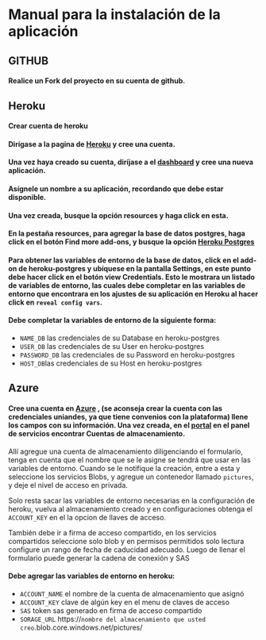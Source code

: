 # Manual para la instalación de la aplicación
## GITHUB
#### Realice un Fork del proyecto en su cuenta de github.

## Heroku
#### Crear cuenta de heroku
#### Dirígase a la pagina de [Heroku](https://www.heroku.com/) y cree una cuenta.

#### Una vez haya creado su cuenta, diríjase a el [dashboard](https://dashboard.heroku.com/apps) y cree una nueva aplicación.

#### Asígnele un nombre a su aplicación, recordando que debe estar disponible.

#### Una vez creada, busque la opción resources y haga click en esta.

#### En la pestaña resources, para agregar la base de datos postgres, haga click en el botón Find more add-ons, y busque la opción [Heroku Postgres](https://elements.heroku.com/addons/heroku-postgresql)
#### Para obtener las variables de entorno de la base de datos, click en el add-on de heroku-postgres y ubíquese en la pantalla Settings, en este punto debe hacer click en el botón view Credentials. Esto le mostrara un listado de variables de entorno, las cuales debe completar en las variables de entorno que encontrara en los ajustes de su aplicación en Heroku al hacer click en ```reveal config vars```.

#### Debe completar la variables de entorno de la siguiente forma:
*  ```NAME_DB``` las credenciales de su Database en heroku-postgres
*  ```USER_DB``` las credenciales de su User en heroku-postgres
*  ```PASSWORD_DB``` las credenciales de su Password en heroku-postgres
*  ```HOST_DB```las credenciales de su Host en heroku-postgres
#####
## Azure
#### Cree una cuenta en [Azure](https://azure.microsoft.com/es-es/free/students) , (se aconseja crear la cuenta con las credenciales uniandes, ya que tiene convenios con la plataforma) llene los campos con su información. Una vez creada, en el [portal](https://portal.azure.com) en el panel de servicios encontrar Cuentas de almacenamiento. 

Allí agregue una cuenta de almacenamiento diligenciando el formulario, tenga en cuenta que  el nombre que se le asigne 
se tendrá que usar en las variables de entorno. Cuando se le notifique la creación, entre a 
esta y seleccione los servicios Blobs, y agregue un contenedor llamado ```pictures```, y deje el nivel de acceso en privada. 

Solo resta sacar las variables de entorno necesarias en la configuración de heroku, vuelva al almacenamiento creado y 
en configuraciones obtenga el ```ACCOUNT_KEY``` en el la opcion de llaves de acceso. 

También debe ir a firma de acceso compartido, en los servicios compartidos seleccione solo blob y en permisos permitidos solo lectura 
configure un rango de fecha de caducidad adecuado. Luego de llenar el formulario puede generar la cadena de conexión y SAS
#### Debe agregar las variables de entorno en heroku:
*  ```ACCOUNT_NAME``` el nombre de la cuenta de almacenamiento que asignó
*  ```ACCOUNT_KEY``` clave de algún key en el menu de claves de acceso 
*  ```SAS``` token sas generado en firma de acceso compartido 
*  ```SORAGE_URL``` https://```nombre del almacenamiento que usted creo```.blob.core.windows.net/pictures/
